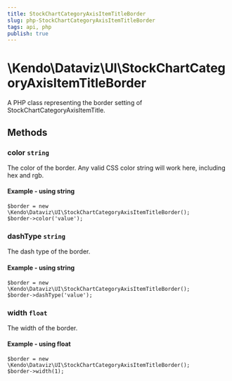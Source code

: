 ```yaml
---
title: StockChartCategoryAxisItemTitleBorder
slug: php-StockChartCategoryAxisItemTitleBorder
tags: api, php
publish: true
---
```


# \Kendo\Dataviz\UI\StockChartCategoryAxisItemTitleBorder

A PHP class representing the border setting of StockChartCategoryAxisItemTitle.


## Methods

### color `string`

The color of the border. Any valid CSS color string will work here, including
hex and rgb.


#### Example - using string
    $border = new \Kendo\Dataviz\UI\StockChartCategoryAxisItemTitleBorder();
    $border->color('value');

### dashType `string`

The dash type of the border.


#### Example - using string
    $border = new \Kendo\Dataviz\UI\StockChartCategoryAxisItemTitleBorder();
    $border->dashType('value');

### width `float`

The width of the border.


#### Example - using float
    $border = new \Kendo\Dataviz\UI\StockChartCategoryAxisItemTitleBorder();
    $border->width(1);

